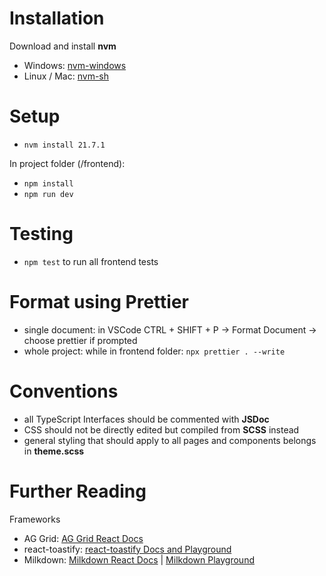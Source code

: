 # Installation

Download and install **nvm**

-   Windows: <a href="https://github.com/coreybutler/nvm-windows">nvm-windows</a>
-   Linux / Mac: <a href="https://github.com/nvm-sh/nvm">nvm-sh</a>

# Setup

-   `nvm install 21.7.1`

In project folder (/frontend):

-   `npm install`
-   `npm run dev`

# Testing

-   `npm test` to run all frontend tests

# Format using Prettier

-   single document: in VSCode CTRL + SHIFT + P -> Format Document -> choose prettier if prompted
-   whole project: while in frontend folder: `npx prettier . --write`

# Conventions

-   all TypeScript Interfaces should be commented with **JSDoc**
-   CSS should not be directly edited but compiled from **SCSS** instead
-   general styling that should apply to all pages and components belongs in **theme.scss**

# Further Reading

Frameworks

- AG Grid: <a href="https://www.ag-grid.com/react-data-grid/getting-started/">AG Grid React Docs</a>
- react-toastify: <a href="https://fkhadra.github.io/react-toastify/introduction/">react-toastify Docs and Playground</a>
- Milkdown: <a href="https://milkdown.dev/docs/recipes/react">Milkdown React Docs</a> | <a href="https://milkdown.dev/playground">Milkdown Playground</a>